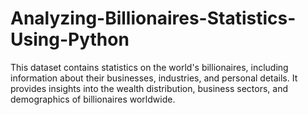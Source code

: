 # Analyzing-Billionaires-Statistics-Using-Python
This dataset contains statistics on the world's billionaires, including information about their businesses, industries, and personal details. It provides insights into the wealth distribution, business sectors, and demographics of billionaires worldwide. 
